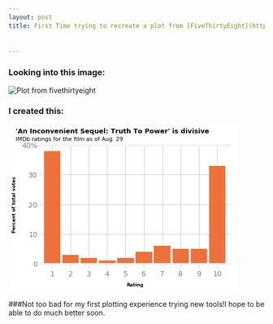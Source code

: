 ```yaml
---
layout: post
title: First Time trying to recreate a plot from [FiveThirtyEight](https://fivethirtyeight.com/)


---
```


### Looking into this image: 

![Plot from fivethirtyeight](https://fivethirtyeight.com/wp-content/uploads/2017/09/mehtahickey-inconvenient-0830-1.png)


### I created this:

![My plot](https://github.com/VeraMendes/VeraMendes.github.io/blob/master/img/plot%20recreation.png)

###Not too bad for my first plotting experience trying new tools!I hope to be able to do much better soon. 
